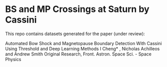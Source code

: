 # BS and MP Crossings at Saturn by Cassini

This repo contains datasets generated for the paper (under review):

Automated Bow Shock and Magnetopause Boundary Detection With Cassini Using Threshold and Deep Learning Methods
I Cheng* , Nicholas Achilleos and Andrew Smith
Original Research, Front. Astron. Space Sci. - Space Physics